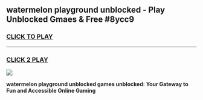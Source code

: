 
## watermelon playground unblocked - Play Unblocked Gmaes & Free #8ycc9
<h3>
<a href="https://news.freeplayer.one?title=watermelon_playground_unblocked&ref=24F">CLICK TO PLAY</a></h3>
<hr>

<h3>
<a href="https://news.freeplayer.one?title=watermelon_playground_unblocked&ref=24F">CLICK 2 PLAY</a>
  
</h3>

<a href="https://news.freeplayer.one?title=watermelon_playground_unblocked&ref=24F/"><img src="https://clearcache.store/games.png"></a>


**watermelon playground unblocked games unblocked: Your Gateway to Fun and Accessible Online Gaming**
